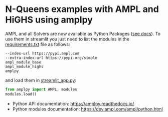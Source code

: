 # N-Queens examples with AMPL and HiGHS using amplpy

AMPL and all Solvers are now available as Python Packages ([see docs](https://dev.ampl.com/ampl/python.html)). To use them in streamlit you just need to list the modules in the [requirements.txt](requirements.txt) file as follows:
```
--index-url https://pypi.ampl.com
--extra-index-url https://pypi.org/simple
ampl_module_base
ampl_module_highs
amplpy
```

and load them in [streamlit_app.py](streamlit_app.py):
```python
from amplpy import AMPL, modules
modules.load()
```

- Python API documentation: https://amplpy.readthedocs.io/
- Python modules documentation: https://dev.ampl.com/ampl/python.html

